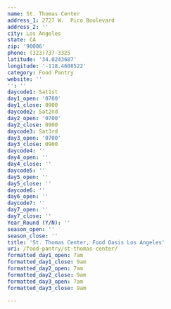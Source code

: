 ```yaml
---
name: St. Thomas Center
address_1: 2727 W.  Pico Boulevard
address_2: ''
city: Los Angeles
state: CA
zip: '90006'
phone: (323)737-3325
latitude: '34.0243687'
longitude: '-118.4608522'
category: Food Pantry
website: ''
'': ''
daycode1: Sat1st
day1_open: '0700'
day1_close: 0900
daycode2: Sat2nd
day2_open: '0700'
day2_close: 0900
daycode3: Sat3rd
day3_open: '0700'
day3_close: 0900
daycode4: ''
day4_open: ''
day4_close: ''
daycode5: ''
day5_open: ''
day5_close: ''
daycode6: ''
day6_open: ''
daycode7: ''
day7_open: ''
day7_close: ''
Year_Round (Y/N): ''
season_open: ''
season_close: ''
title: 'St. Thomas Center, Food Oasis Los Angeles'
uri: /food-pantry/st-thomas-center/
formatted_day1_open: 7am
formatted_day1_close: 9am
formatted_day2_open: 7am
formatted_day2_close: 9am
formatted_day3_open: 7am
formatted_day3_close: 9am

---
```

